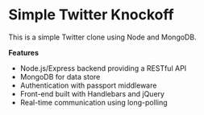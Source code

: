 # Simple Twitter Knockoff

This is a simple Twitter clone using Node and MongoDB.


**Features**

- Node.js/Express backend providing a RESTful API
- MongoDB for data store
- Authentication with passport middleware
- Front-end built with Handlebars and jQuery
- Real-time communication using long-polling
